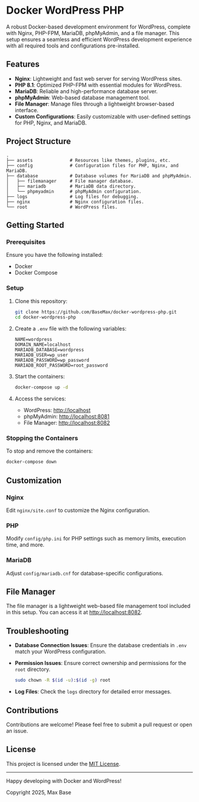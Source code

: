 # Docker WordPress PHP

A robust Docker-based development environment for WordPress, complete with Nginx, PHP-FPM, MariaDB, phpMyAdmin, and a file manager. This setup ensures a seamless and efficient WordPress development experience with all required tools and configurations pre-installed.

## Features

- **Nginx**: Lightweight and fast web server for serving WordPress sites.
- **PHP 8.1**: Optimized PHP-FPM with essential modules for WordPress.
- **MariaDB**: Reliable and high-performance database server.
- **phpMyAdmin**: Web-based database management tool.
- **File Manager**: Manage files through a lightweight browser-based interface.
- **Custom Configurations**: Easily customizable with user-defined settings for PHP, Nginx, and MariaDB.

## Project Structure

```
.
├── assets              # Resources like themes, plugins, etc.
├── config              # Configuration files for PHP, Nginx, and MariaDB.
├── database            # Database volumes for MariaDB and phpMyAdmin.
│   ├── filemanager     # File manager database.
│   ├── mariadb         # MariaDB data directory.
│   └── phpmyadmin      # phpMyAdmin configuration.
├── logs                # Log files for debugging.
├── nginx               # Nginx configuration files.
└── root                # WordPress files.
```

## Getting Started

### Prerequisites

Ensure you have the following installed:

- Docker
- Docker Compose

### Setup

1. Clone this repository:
   ```bash
   git clone https://github.com/BaseMax/docker-wordpress-php.git
   cd docker-wordpress-php
   ```

2. Create a `.env` file with the following variables:
   ```env
   NAME=wordpress
   DOMAIN_NAME=localhost
   MARIADB_DATABASE=wordpress
   MARIADB_USER=wp_user
   MARIADB_PASSWORD=wp_password
   MARIADB_ROOT_PASSWORD=root_password
   ```

3. Start the containers:
   ```bash
   docker-compose up -d
   ```

4. Access the services:
   - WordPress: [http://localhost](http://localhost)
   - phpMyAdmin: [http://localhost:8081](http://localhost:8081)
   - File Manager: [http://localhost:8082](http://localhost:8082)

### Stopping the Containers

To stop and remove the containers:

```bash
docker-compose down
```

## Customization

### Nginx

Edit `nginx/site.conf` to customize the Nginx configuration.

### PHP

Modify `config/php.ini` for PHP settings such as memory limits, execution time, and more.

### MariaDB

Adjust `config/mariadb.cnf` for database-specific configurations.

## File Manager

The file manager is a lightweight web-based file management tool included in this setup. You can access it at [http://localhost:8082](http://localhost:8082).

## Troubleshooting

- **Database Connection Issues**:
  Ensure the database credentials in `.env` match your WordPress configuration.

- **Permission Issues**:
  Ensure correct ownership and permissions for the `root` directory.
  ```bash
  sudo chown -R $(id -u):$(id -g) root
  ```

- **Log Files**:
  Check the `logs` directory for detailed error messages.

## Contributions

Contributions are welcome! Please feel free to submit a pull request or open an issue.

## License

This project is licensed under the [MIT License](LICENSE).

---

Happy developing with Docker and WordPress!

Copyright 2025, Max Base

